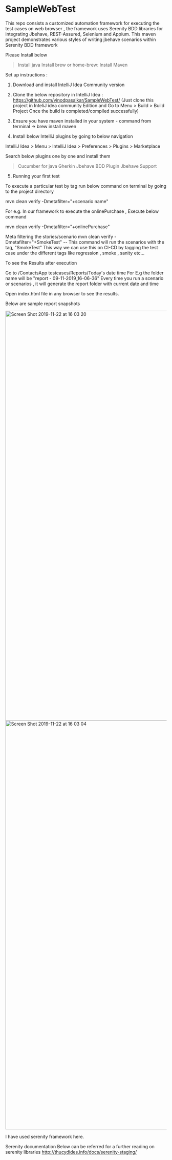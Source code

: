 # SampleWebTest

This repo consists a customized automation framework for executing the test cases on web browser , 
the framework uses Serenity BDD libraries for integrating Jbehave, REST-Assured, Selenium and Appium.
This maven project demonstrates various styles of writing jbehave scenarios within Serenity BDD framework


Please Install below
> Install java
> Install brew or home-brew:
> Install Maven


Set up instructions :

1. Download and install IntelliJ Idea Community version 


2. Clone the below repository in IntelliJ Idea : https://github.com/vinodpasalkar/SampleWebTest/ (Just clone this project in InteliJ idea community Edition 
and Go to Menu > Build > Build Project Once the build is completed/compiled successfully)

3. Ensure you have maven installed in your system - command from terminal -> brew install maven

4. Install below IntelliJ plugins by going to below navigation

IntelliJ Idea > Menu > IntelliJ Idea > Preferences > Plugins > Marketplace 

Search below plugins one by one and install them 
>Cucumber for java 
>Gherkin
>Jbehave BDD Plugin
>Jbehave Support 


5. Running your first test

To execute a particular test by tag run below command on terminal by going to the project directory

mvn clean verify -Dmetafilter="+scenario name"

For e.g. In our framework to execute the onlinePurchase , Execute below command

mvn clean verify -Dmetafilter="+onlinePurchase"

Meta filtering the stories/scenario mvn clean verify -Dmetafilter="+SmokeTest" -- This command will run the scenarios with the tag, "SmokeTest" This way we can use this on CI-CD by tagging the test case under the different tags like regression , smoke , sanity etc...

To see the Results after execution

Go to /ContactsApp testcases/Reports/Today's date time For E.g the folder name will be "report - 09-11-2019_16-06-36" Every time you run a scenario or scenarios , it will generate the report folder with current date and time

Open index.html file in any browser to see the results.

Below are sample report snapshots

<img width="1278" alt="Screen Shot 2019-11-22 at 16 03 20" src="https://user-images.githubusercontent.com/9302926/69495887-00eafb00-0ec4-11ea-9b46-feb969404cd9.png">


<img width="1276" alt="Screen Shot 2019-11-22 at 16 03 04" src="https://user-images.githubusercontent.com/9302926/69495906-2bd54f00-0ec4-11ea-9641-9e1e21ad1ace.png">


I have used serenity framework here.

Serenity documentation Below can be referred for a further reading on serenity libraries http://thucydides.info/docs/serenity-staging/

